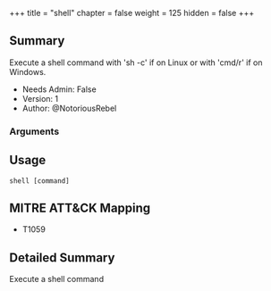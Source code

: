+++
title = "shell"
chapter = false
weight = 125
hidden = false
+++

## Summary

Execute a shell command with 'sh -c' if on Linux or with 'cmd/r' if on Windows.

- Needs Admin: False
- Version: 1
- Author: @NotoriousRebel

### Arguments

## Usage

```
shell [command]
```

## MITRE ATT&CK Mapping

- T1059

## Detailed Summary

Execute a shell command

